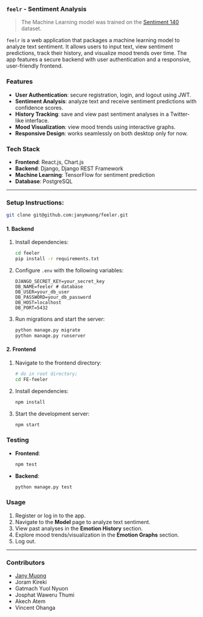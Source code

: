 ### **`feelr` - Sentiment Analysis**  
> The Machine Learning model was trained on the [Sentiment 140](https://www.tensorflow.org/datasets/catalog/sentiment140) dataset.

`feelr` is a web application that packages a machine learning model to analyze text sentiment. It allows users to input text, view sentiment predictions, track their history, and visualize mood trends over time. The app features a secure backend with user authentication and a responsive, user-friendly frontend.


### **Features**
- **User Authentication**: secure registration, login, and logout using JWT.
- **Sentiment Analysis**: analyze text and receive sentiment predictions with confidence scores.
- **History Tracking**: save and view past sentiment analyses in a Twitter-like interface.
- **Mood Visualization**: view mood trends using interactive graphs.
- **Responsive Design**: works seamlessly on both desktop only for now.


### **Tech Stack**
- **Frontend**: React.js, Chart.js
- **Backend**: Django, Django REST Framework
- **Machine Learning**: TensorFlow for sentiment prediction
- **Database**: PostgreSQL

---

### **Setup Instructions:**
```bash
git clone git@github.com:janymuong/feeler.git
```
#### **1. Backend**
1. Install dependencies:
   ```bash
   cd feeler
   pip install -r requirements.txt
   ```
2. Configure `.env` with the following variables:
   ```
   DJANGO_SECRET_KEY=your_secret_key
   DB_NAME=feeler # database
   DB_USER=your_db_user
   DB_PASSWORD=your_db_password
   DB_HOST=localhost
   DB_PORT=5432
   ```
3. Run migrations and start the server:
   ```bash 
   python manage.py migrate
   python manage.py runserver
   ```

#### **2. Frontend**
1. Navigate to the frontend directory:
   ```bash
   # do in root directory;
   cd FE-feeler
   ```
2. Install dependencies:
   ```bash
   npm install
   ```
3. Start the development server:
   ```bash
   npm start
   ```



### **Testing**
- **Frontend**:
  ```bash
  npm test
  ```
- **Backend**:
  ```bash
  python manage.py test
  ```


### **Usage**
1. Register or log in to the app.
2. Navigate to the **Model** page to analyze text sentiment.
3. View past analyses in the **Emotion History** section.
4. Explore mood trends/visualization in the **Emotion Graphs** section.
5. Log out.

---

### **Contributors**
- [Jany Muong ](https://github.com/janymuong)  
- Joram Kireki  
- Gatmach Yuol Nyuon  
- Josphat Waweru Thumi  
- Akech Atem  
- Vincent Ohanga  
